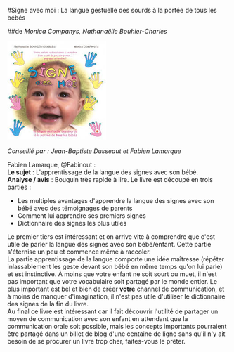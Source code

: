 #Signe avec moi : La langue gestuelle des sourds à la portée de tous les bébés

 ##de _Monica Companys,‎ Nathanaëlle Bouhier-Charles_
 
 
![signe avec moi cover](images/signe%20avec%20moi.jpg) 
 
*Conseillé par : Jean-Baptiste Dusseaut et Fabien Lamarque* 
 
Fabien Lamarque, @Fabinout :   
**Le sujet** :  L'apprentissage de la langue des signes avec son bébé.     
**Analyse / avis** : Bouquin très rapide à lire. Le livre est découpé en trois parties : 
 *  Les multiples avantages d'apprendre la langue des signes avec son bébé avec des témoignages de parents    
 * Comment lui apprendre ses premiers signes
 * Dictionnaire des signes les plus utiles
 
Le premier tiers est intéressant et on arrive vite à comprendre que c'est utile de parler la langue des signes avec son bébé/enfant. 
Cette partie s'éternise un peu et commence même à raccoler.      
La partie apprentissage de la langue comporte une idée maîtresse (répéter inlassablement les geste devant
son bébé en même temps qu'on lui parle) et est instinctive. 
À moins que votre enfant ne soit sourt ou muet, il n'est pas important que votre vocabulaire soit partagé
par le monde entier. Le plus important est bel et bien de créer **votre** channel de communication, et à moins de manquer
d'imagination, il n'est pas utile d'utiliser le dictionnaire des signes de la fin du livre.   
Au final ce livre est intéressant car il fait découvrir l'utilité de partager un moyen de communication avec son 
enfant en attendant que la communication orale soit possible, mais les concepts importants pourraient être partagé
dans un billet de blog d'une centaine de ligne sans qu'il n'y ait besoin de se procurer un livre trop cher, faites-vous
le prêter. 
